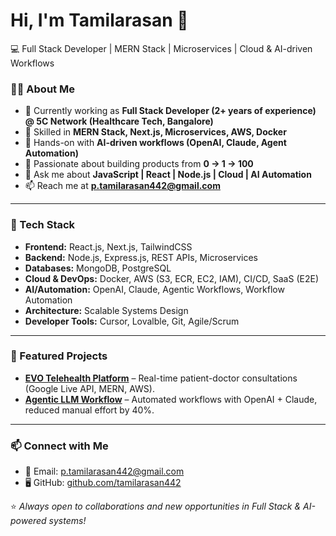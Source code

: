 # Hi, I'm Tamilarasan 👋  

💻 Full Stack Developer | MERN Stack | Microservices | Cloud & AI-driven Workflows  

### 👨‍💻 About Me
- 🔭 Currently working as **Full Stack Developer (2+ years of experience) @ 5C Network (Healthcare Tech, Bangalore)**
- 🌱 Skilled in **MERN Stack, Next.js, Microservices, AWS, Docker**
- 🤖 Hands-on with **AI-driven workflows (OpenAI, Claude, Agent Automation)**
- 🚀 Passionate about building products from **0 → 1 → 100**
- 💬 Ask me about **JavaScript | React | Node.js | Cloud | AI Automation**
- 📫 Reach me at **[p.tamilarasan442@gmail.com](mailto:p.tamilarasan442@gmail.com)**
  
---

### 🚀 Tech Stack
- **Frontend:** React.js, Next.js, TailwindCSS  
- **Backend:** Node.js, Express.js, REST APIs, Microservices  
- **Databases:** MongoDB, PostgreSQL  
- **Cloud & DevOps:** Docker, AWS (S3, ECR, EC2, IAM), CI/CD, SaaS (E2E)
- **AI/Automation:** OpenAI, Claude, Agentic Workflows, Workflow Automation
- **Architecture:** Scalable Systems Design
- **Developer Tools:** Cursor, Lovalble, Git, Agile/Scrum
  
---

### 📌 Featured Projects
- **[EVO Telehealth Platform](#)** – Real-time patient-doctor consultations (Google Live API, MERN, AWS).  
- **[Agentic LLM Workflow](#)** – Automated workflows with OpenAI + Claude, reduced manual effort by 40%. 

---

### 📫 Connect with Me
- 📧 Email: [p.tamilarasan442@gmail.com](mailto:p.tamilarasan442@gmail.com)  
- 🖥 GitHub: [github.com/tamilarasan442](https://github.com/tamilarasan442)  

⭐️ *Always open to collaborations and new opportunities in Full Stack & AI-powered systems!*  
